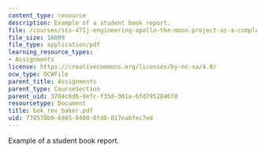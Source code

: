 ```yaml
---
content_type: resource
description: Example of a student book report.
file: /courses/sts-471j-engineering-apollo-the-moon-project-as-a-complex-system-spring-2007/778578b9698504000fd0817eabfec7ed_bok_rev_baker.pdf
file_size: 16009
file_type: application/pdf
learning_resource_types:
- Assignments
license: https://creativecommons.org/licenses/by-nc-sa/4.0/
ocw_type: OCWFile
parent_title: Assignments
parent_type: CourseSection
parent_uid: 3784c8d6-defc-f35d-361a-6fd7952846f8
resourcetype: Document
title: bok_rev_baker.pdf
uid: 778578b9-6985-0400-0fd0-817eabfec7ed
---
```

Example of a student book report.